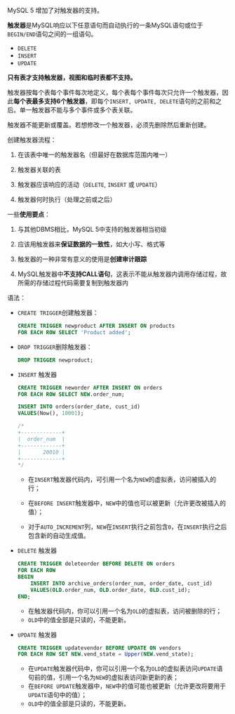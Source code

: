 MySQL 5 增加了对触发器的支持。

**触发器**是MySQL响应以下任意语句而自动执行的一条MySQL语句或位于`BEGIN/END`语句之间的一组语句。

- `DELETE`
- `INSERT`
- `UPDATE`

**只有表才支持触发器，视图和临时表都不支持。**

触发器按每个表每个事件每次地定义，每个表每个事件每次只允许一个触发器，因此**每个表最多支持6个触发器**，即每个`INSERT, UPDATE, DELETE`语句的之前和之后。单一触发器不能与多个事件或多个表关联。

触发器不能更新或覆盖。若想修改一个触发器，必须先删除然后重新创建。

创建触发器流程：

1. 在该表中唯一的触发器名（但最好在数据库范围内唯一）

2. 触发器关联的表

3. 触发器应该响应的活动（`DELETE`, `INSERT` 或 `UPDATE`）

4. 触发器何时执行（处理之前或之后）

一些**使用要点**：

1. 与其他DBMS相比，MySQL 5中支持的触发器相当初级

2. 应该用触发器来**保证数据的一致性**，如大小写、格式等

3. 触发器的一种非常有意义的使用是**创建审计跟踪**

4. MySQL触发器中**不支持CALL语句**，这表示不能从触发器内调用存储过程，故所需的存储过程代码需要复制到触发器内

语法：

- `CREATE TRIGGER`创建触发器：

    ```sql
    CREATE TRIGGER newproduct AFTER INSERT ON products
    FOR EACH ROW SELECT 'Product added';
    ```
    
- `DROP TRIGGER`删除触发器：

    ```sql
    DROP TRIGGER newproduct;
    ```
    
- `INSERT` 触发器

    ```sql
    CREATE TRIGGER neworder AFTER INSERT ON orders
    FOR EACH ROW SELECT NEW.order_num;
    
    INSERT INTO orders(order_date, cust_id)
    VALUES(Now(), 10001);
    
    /*
    +-------------+
    |  order_num  |
    +-------------+
    |       20010 |
    +-------------+
    */
    ```

    - 在`INSERT`触发器代码内，可引用一个名为`NEW`的虚拟表，访问被插入的行；

    - 在`BEFORE INSERT`触发器中，`NEW`中的值也可以被更新（允许更改被插入的值）；

    - 对于`AUTO_INCREMENT`列，`NEW`在`INSERT`执行之前包含`0`，在`INSERT`执行之后包含新的自动生成值。

- `DELETE` 触发器

    ```sql
    CREATE TRIGGER deleteorder BEFORE DELETE ON orders
    FOR EACH ROW
    BEGIN
    	INSERT INTO archive_orders(order_num, order_date, cust_id)
    	VALUES(OLD.order_num, OLD.order_date, OLD.cust_id);
    END;
    ```

    - 在触发器代码内，你可以引用一个名为`OLD`的虚拟表，访问被删除的行；
    - `OLD`中的值全部是只读的，不能更新。

- `UPDATE` 触发器

    ```sql
    CREATE TRIGGER updatevendor BEFORE UPDATE ON vendors
    FOR EACH ROW SET NEW.vend_state = Upper(NEW.vend_state);
    ```

    - 在`UPDATE`触发器代码中，你可以引用一个名为`OLD`的虚拟表访问`UPDATE`语句前的值，引用一个名为`NEW`的虚拟表访问新更新的表；
    - 在`BEFORE UPDATE`触发器中，`NEW`中的值可能也被更新（允许更改将要用于`UPDATE`语句中的值）；
    - `OLD`中的值全部是只读的，不能更新。

